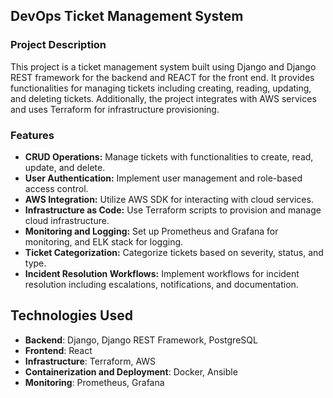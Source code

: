 ## DevOps Ticket Management System

### Project Description

This project is a ticket management system built using Django and Django REST framework for the backend and REACT for the front end. It provides functionalities for managing tickets including creating, reading, updating, and deleting tickets. Additionally, the project integrates with AWS services and uses Terraform for infrastructure provisioning.

### Features
- **CRUD Operations:** Manage tickets with functionalities to create, read, update, and delete.
- **User Authentication:** Implement user management and role-based access control.
- **AWS Integration:** Utilize AWS SDK for interacting with cloud services.
- **Infrastructure as Code:** Use Terraform scripts to provision and manage cloud infrastructure.
- **Monitoring and Logging:** Set up Prometheus and Grafana for monitoring, and ELK stack for logging.
- **Ticket Categorization:** Categorize tickets based on severity, status, and type.
- **Incident Resolution Workflows:** Implement workflows for incident resolution including escalations, notifications, and documentation.

## Technologies Used

- **Backend**: Django, Django REST Framework, PostgreSQL
- **Frontend**: React
- **Infrastructure**: Terraform, AWS
- **Containerization and Deployment**: Docker, Ansible
- **Monitoring**: Prometheus, Grafana